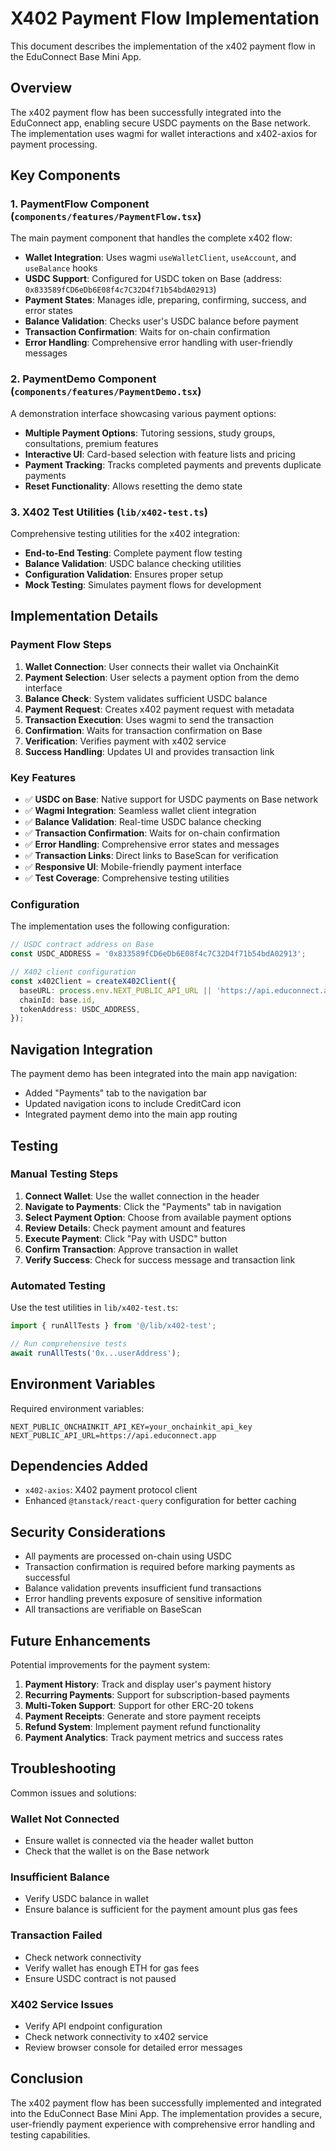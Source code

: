 # X402 Payment Flow Implementation

This document describes the implementation of the x402 payment flow in the EduConnect Base Mini App.

## Overview

The x402 payment flow has been successfully integrated into the EduConnect app, enabling secure USDC payments on the Base network. The implementation uses wagmi for wallet interactions and x402-axios for payment processing.

## Key Components

### 1. PaymentFlow Component (`components/features/PaymentFlow.tsx`)

The main payment component that handles the complete x402 flow:

- **Wallet Integration**: Uses wagmi `useWalletClient`, `useAccount`, and `useBalance` hooks
- **USDC Support**: Configured for USDC token on Base (address: `0x833589fCD6eDb6E08f4c7C32D4f71b54bdA02913`)
- **Payment States**: Manages idle, preparing, confirming, success, and error states
- **Balance Validation**: Checks user's USDC balance before payment
- **Transaction Confirmation**: Waits for on-chain confirmation
- **Error Handling**: Comprehensive error handling with user-friendly messages

### 2. PaymentDemo Component (`components/features/PaymentDemo.tsx`)

A demonstration interface showcasing various payment options:

- **Multiple Payment Options**: Tutoring sessions, study groups, consultations, premium features
- **Interactive UI**: Card-based selection with feature lists and pricing
- **Payment Tracking**: Tracks completed payments and prevents duplicate payments
- **Reset Functionality**: Allows resetting the demo state

### 3. X402 Test Utilities (`lib/x402-test.ts`)

Comprehensive testing utilities for the x402 integration:

- **End-to-End Testing**: Complete payment flow testing
- **Balance Validation**: USDC balance checking utilities
- **Configuration Validation**: Ensures proper setup
- **Mock Testing**: Simulates payment flows for development

## Implementation Details

### Payment Flow Steps

1. **Wallet Connection**: User connects their wallet via OnchainKit
2. **Payment Selection**: User selects a payment option from the demo interface
3. **Balance Check**: System validates sufficient USDC balance
4. **Payment Request**: Creates x402 payment request with metadata
5. **Transaction Execution**: Uses wagmi to send the transaction
6. **Confirmation**: Waits for transaction confirmation on Base
7. **Verification**: Verifies payment with x402 service
8. **Success Handling**: Updates UI and provides transaction link

### Key Features

- ✅ **USDC on Base**: Native support for USDC payments on Base network
- ✅ **Wagmi Integration**: Seamless wallet client integration
- ✅ **Balance Validation**: Real-time USDC balance checking
- ✅ **Transaction Confirmation**: Waits for on-chain confirmation
- ✅ **Error Handling**: Comprehensive error states and messages
- ✅ **Transaction Links**: Direct links to BaseScan for verification
- ✅ **Responsive UI**: Mobile-friendly payment interface
- ✅ **Test Coverage**: Comprehensive testing utilities

### Configuration

The implementation uses the following configuration:

```typescript
// USDC contract address on Base
const USDC_ADDRESS = '0x833589fCD6eDb6E08f4c7C32D4f71b54bdA02913';

// X402 client configuration
const x402Client = createX402Client({
  baseURL: process.env.NEXT_PUBLIC_API_URL || 'https://api.educonnect.app',
  chainId: base.id,
  tokenAddress: USDC_ADDRESS,
});
```

## Navigation Integration

The payment demo has been integrated into the main app navigation:

- Added "Payments" tab to the navigation bar
- Updated navigation icons to include CreditCard icon
- Integrated payment demo into the main app routing

## Testing

### Manual Testing Steps

1. **Connect Wallet**: Use the wallet connection in the header
2. **Navigate to Payments**: Click the "Payments" tab in navigation
3. **Select Payment Option**: Choose from available payment options
4. **Review Details**: Check payment amount and features
5. **Execute Payment**: Click "Pay with USDC" button
6. **Confirm Transaction**: Approve transaction in wallet
7. **Verify Success**: Check for success message and transaction link

### Automated Testing

Use the test utilities in `lib/x402-test.ts`:

```typescript
import { runAllTests } from '@/lib/x402-test';

// Run comprehensive tests
await runAllTests('0x...userAddress');
```

## Environment Variables

Required environment variables:

```env
NEXT_PUBLIC_ONCHAINKIT_API_KEY=your_onchainkit_api_key
NEXT_PUBLIC_API_URL=https://api.educonnect.app
```

## Dependencies Added

- `x402-axios`: X402 payment protocol client
- Enhanced `@tanstack/react-query` configuration for better caching

## Security Considerations

- All payments are processed on-chain using USDC
- Transaction confirmation is required before marking payments as successful
- Balance validation prevents insufficient fund transactions
- Error handling prevents exposure of sensitive information
- All transactions are verifiable on BaseScan

## Future Enhancements

Potential improvements for the payment system:

1. **Payment History**: Track and display user's payment history
2. **Recurring Payments**: Support for subscription-based payments
3. **Multi-Token Support**: Support for other ERC-20 tokens
4. **Payment Receipts**: Generate and store payment receipts
5. **Refund System**: Implement payment refund functionality
6. **Payment Analytics**: Track payment metrics and success rates

## Troubleshooting

Common issues and solutions:

### Wallet Not Connected
- Ensure wallet is connected via the header wallet button
- Check that the wallet is on the Base network

### Insufficient Balance
- Verify USDC balance in wallet
- Ensure balance is sufficient for the payment amount plus gas fees

### Transaction Failed
- Check network connectivity
- Verify wallet has enough ETH for gas fees
- Ensure USDC contract is not paused

### X402 Service Issues
- Verify API endpoint configuration
- Check network connectivity to x402 service
- Review browser console for detailed error messages

## Conclusion

The x402 payment flow has been successfully implemented and integrated into the EduConnect Base Mini App. The implementation provides a secure, user-friendly payment experience with comprehensive error handling and testing capabilities.

